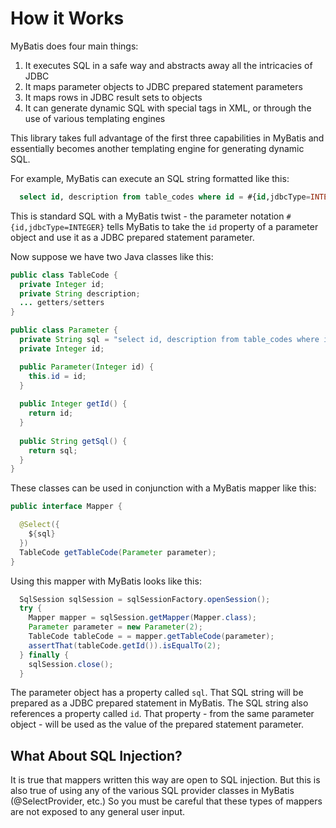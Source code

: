 # How it Works

MyBatis does four main things:

1. It executes SQL in a safe way and abstracts away all the intricacies of JDBC
2. It maps parameter objects to JDBC prepared statement parameters
3. It maps rows in JDBC result sets to objects
4. It can generate dynamic SQL with special tags in XML, or through the use of various templating engines

This library takes full advantage of the first three capabilities in MyBatis and essentially becomes another
templating engine for generating dynamic SQL.

For example, MyBatis can execute an SQL string formatted like this:

```sql
  select id, description from table_codes where id = #{id,jdbcType=INTEGER} 
```

This is standard SQL with a MyBatis twist - the parameter notation `#{id,jdbcType=INTEGER}`
tells MyBatis to take the `id` property of a parameter object and use it as a JDBC prepared statement
parameter.

Now suppose we have two Java classes like this:

```java
public class TableCode {
  private Integer id;
  private String description;
  ... getters/setters
}

public class Parameter {
  private String sql = "select id, description from table_codes where id = #{id,jdbcType=INTEGER}";
  private Integer id;

  public Parameter(Integer id) {
    this.id = id;
  }
  
  public Integer getId() {
    return id;
  }
  
  public String getSql() {
    return sql;
  }
}
```
These classes can be used in conjunction with a MyBatis mapper like this:

```java
public interface Mapper {

  @Select({
    ${sql}
  })
  TableCode getTableCode(Parameter parameter);
}
```

Using this mapper with MyBatis looks like this:

```java
  SqlSession sqlSession = sqlSessionFactory.openSession();
  try {
    Mapper mapper = sqlSession.getMapper(Mapper.class);
    Parameter parameter = new Parameter(2);
    TableCode tableCode = = mapper.getTableCode(parameter);
    assertThat(tableCode.getId()).isEqualTo(2);
  } finally {
    sqlSession.close();
  }
```

The parameter object has a property called `sql`. That SQL string will be prepared as a JDBC prepared statement
in MyBatis. The SQL string also references a property called `id`. That property - from the same parameter object -
will be used as the value of the prepared statement parameter. 

## What About SQL Injection?

It is true that mappers written this way are open to SQL injection. But this is also true of using any of the
various SQL provider classes in MyBatis (@SelectProvider, etc.) So you must be careful that these types of mappers
are not exposed to any general user input.
